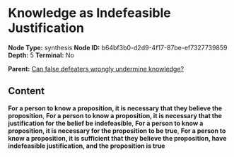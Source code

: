 # Knowledge as Indefeasible Justification

**Node Type:** synthesis
**Node ID:** b64bf3b0-d2d9-4f17-87be-ef7327739859
**Depth:** 5
**Terminal:** No

**Parent:** [Can false defeaters wrongly undermine knowledge?](can-false-defeaters-wrongly-undermine-knowledge-antithesis-4babf768-f42b-480b-a491-706f21851f93.md)

## Content

**For a person to know a proposition, it is necessary that they believe the proposition**, **For a person to know a proposition, it is necessary that the justification for the belief be indefeasible**, **For a person to know a proposition, it is necessary for the proposition to be true**, **For a person to know a proposition, it is sufficient that they believe the proposition, have indefeasible justification, and the proposition is true**
